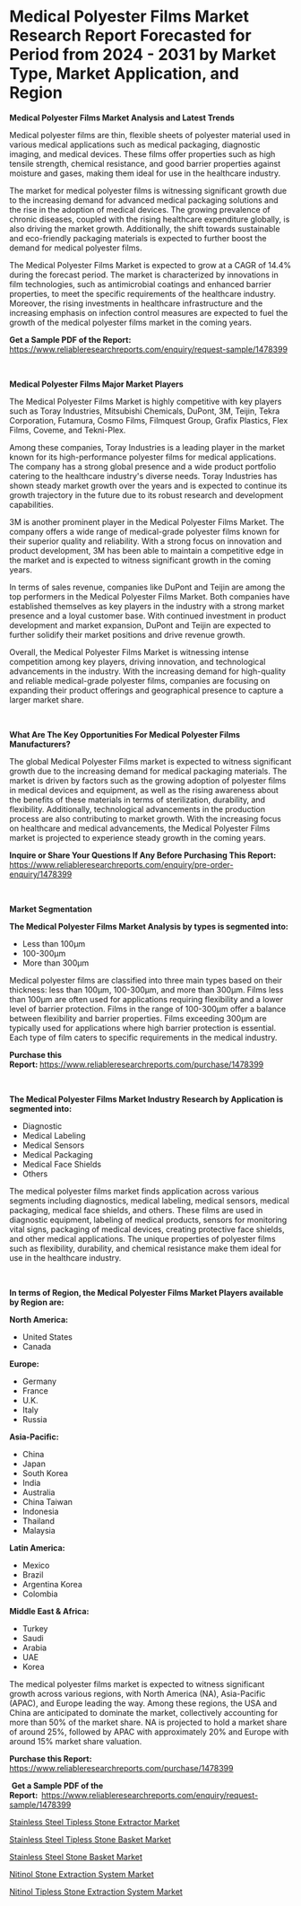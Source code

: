 <p><h1>Medical Polyester Films Market Research Report Forecasted for Period from 2024 -  2031 by Market Type, Market Application, and Region</h1></p><p><strong>Medical Polyester Films Market Analysis and Latest Trends</strong></p>
<p><p>Medical polyester films are thin, flexible sheets of polyester material used in various medical applications such as medical packaging, diagnostic imaging, and medical devices. These films offer properties such as high tensile strength, chemical resistance, and good barrier properties against moisture and gases, making them ideal for use in the healthcare industry.</p><p>The market for medical polyester films is witnessing significant growth due to the increasing demand for advanced medical packaging solutions and the rise in the adoption of medical devices. The growing prevalence of chronic diseases, coupled with the rising healthcare expenditure globally, is also driving the market growth. Additionally, the shift towards sustainable and eco-friendly packaging materials is expected to further boost the demand for medical polyester films.</p><p>The Medical Polyester Films Market is expected to grow at a CAGR of 14.4% during the forecast period. The market is characterized by innovations in film technologies, such as antimicrobial coatings and enhanced barrier properties, to meet the specific requirements of the healthcare industry. Moreover, the rising investments in healthcare infrastructure and the increasing emphasis on infection control measures are expected to fuel the growth of the medical polyester films market in the coming years.</p></p>
<p><strong>Get a Sample PDF of the Report:&nbsp;</strong> <a href="https://www.reliableresearchreports.com/enquiry/request-sample/1478399">https://www.reliableresearchreports.com/enquiry/request-sample/1478399</a></p>
<p>&nbsp;</p>
<p><strong>Medical Polyester Films Major Market Players</strong></p>
<p><p>The Medical Polyester Films Market is highly competitive with key players such as Toray Industries, Mitsubishi Chemicals, DuPont, 3M, Teijin, Tekra Corporation, Futamura, Cosmo Films, Filmquest Group, Grafix Plastics, Flex Films, Coveme, and Tekni-Plex.</p><p>Among these companies, Toray Industries is a leading player in the market known for its high-performance polyester films for medical applications. The company has a strong global presence and a wide product portfolio catering to the healthcare industry's diverse needs. Toray Industries has shown steady market growth over the years and is expected to continue its growth trajectory in the future due to its robust research and development capabilities.</p><p>3M is another prominent player in the Medical Polyester Films Market. The company offers a wide range of medical-grade polyester films known for their superior quality and reliability. With a strong focus on innovation and product development, 3M has been able to maintain a competitive edge in the market and is expected to witness significant growth in the coming years.</p><p>In terms of sales revenue, companies like DuPont and Teijin are among the top performers in the Medical Polyester Films Market. Both companies have established themselves as key players in the industry with a strong market presence and a loyal customer base. With continued investment in product development and market expansion, DuPont and Teijin are expected to further solidify their market positions and drive revenue growth.</p><p>Overall, the Medical Polyester Films Market is witnessing intense competition among key players, driving innovation, and technological advancements in the industry. With the increasing demand for high-quality and reliable medical-grade polyester films, companies are focusing on expanding their product offerings and geographical presence to capture a larger market share.</p></p>
<p>&nbsp;</p>
<p><strong>What Are The Key Opportunities For Medical Polyester Films Manufacturers?</strong></p>
<p><p>The global Medical Polyester Films market is expected to witness significant growth due to the increasing demand for medical packaging materials. The market is driven by factors such as the growing adoption of polyester films in medical devices and equipment, as well as the rising awareness about the benefits of these materials in terms of sterilization, durability, and flexibility. Additionally, technological advancements in the production process are also contributing to market growth. With the increasing focus on healthcare and medical advancements, the Medical Polyester Films market is projected to experience steady growth in the coming years.</p></p>
<p><strong>Inquire or Share Your Questions If Any Before Purchasing This Report:</strong> <a href="https://www.reliableresearchreports.com/enquiry/pre-order-enquiry/1478399">https://www.reliableresearchreports.com/enquiry/pre-order-enquiry/1478399</a></p>
<p>&nbsp;</p>
<p><strong>Market Segmentation</strong></p>
<p><strong>The Medical Polyester Films Market Analysis by types is segmented into:</strong></p>
<p><ul><li>Less than 100μm</li><li>100-300μm</li><li>More than 300μm</li></ul></p>
<p><p>Medical polyester films are classified into three main types based on their thickness: less than 100μm, 100-300μm, and more than 300μm. Films less than 100μm are often used for applications requiring flexibility and a lower level of barrier protection. Films in the range of 100-300μm offer a balance between flexibility and barrier properties. Films exceeding 300μm are typically used for applications where high barrier protection is essential. Each type of film caters to specific requirements in the medical industry.</p></p>
<p><strong>Purchase this Report:&nbsp;</strong><a href="https://www.reliableresearchreports.com/purchase/1478399">https://www.reliableresearchreports.com/purchase/1478399</a></p>
<p>&nbsp;</p>
<p><strong>The Medical Polyester Films Market Industry Research by Application is segmented into:</strong></p>
<p><ul><li>Diagnostic</li><li>Medical Labeling</li><li>Medical Sensors</li><li>Medical Packaging</li><li>Medical Face Shields</li><li>Others</li></ul></p>
<p><p>The medical polyester films market finds application across various segments including diagnostics, medical labeling, medical sensors, medical packaging, medical face shields, and others. These films are used in diagnostic equipment, labeling of medical products, sensors for monitoring vital signs, packaging of medical devices, creating protective face shields, and other medical applications. The unique properties of polyester films such as flexibility, durability, and chemical resistance make them ideal for use in the healthcare industry.</p></p>
<p>&nbsp;</p>
<p><strong>In terms of Region, the Medical Polyester Films Market Players available by Region are:</strong></p>
<p>
    <p> <strong> North America: </strong>
        <ul>
            <li>United States</li>
            <li>Canada</li>
        </ul>
        </p> 
    <p> <strong> Europe: </strong>
        <ul>
            <li>Germany</li>
            <li>France</li>
            <li>U.K.</li>
            <li>Italy</li>
            <li>Russia</li>
        </ul>
        </p> 
    <p> <strong> Asia-Pacific: </strong>
        <ul>
            <li>China</li>
            <li>Japan</li>
            <li>South Korea</li>
            <li>India</li>
            <li>Australia</li>
            <li>China Taiwan</li>
            <li>Indonesia</li>
            <li>Thailand</li>
            <li>Malaysia</li>
        </ul>
        </p> 
    <p> <strong> Latin America: </strong>
        <ul>
            <li>Mexico</li>
            <li>Brazil</li>
            <li>Argentina Korea</li>
            <li>Colombia</li>
        </ul>
        </p> 
    <p> <strong> Middle East & Africa: </strong>
        <ul>
            <li>Turkey</li>
            <li>Saudi</li>
            <li>Arabia</li>
            <li>UAE</li>
            <li>Korea</li>
        </ul>
    </p>
    </p>
<p><p>The medical polyester films market is expected to witness significant growth across various regions, with North America (NA), Asia-Pacific (APAC), and Europe leading the way. Among these regions, the USA and China are anticipated to dominate the market, collectively accounting for more than 50% of the market share. NA is projected to hold a market share of around 25%, followed by APAC with approximately 20% and Europe with around 15% market share valuation.</p></p>
<p><strong>Purchase this Report: </strong><a href="https://www.reliableresearchreports.com/purchase/1478399">https://www.reliableresearchreports.com/purchase/1478399</a></p>
<p>&nbsp;<strong>Get a Sample PDF of the Report:&nbsp;&nbsp;</strong><a href="https://www.reliableresearchreports.com/enquiry/request-sample/1478399">https://www.reliableresearchreports.com/enquiry/request-sample/1478399</a></p>
<p><strong></strong></p>
<p><p><a href="https://medium.com/@isomgleason/stainless-steel-tipless-stone-extractor-market-furnishes-information-on-market-share-market-04bea6a5db26">Stainless Steel Tipless Stone Extractor Market</a></p><p><a href="https://medium.com/@isomgleason/stainless-steel-tipless-stone-basket-market-the-key-to-successful-business-strategy-forecast-till-64d23cab6fee">Stainless Steel Tipless Stone Basket Market</a></p><p><a href="https://medium.com/@isomgleason/analyzing-stainless-steel-stone-basket-market-global-industry-perspective-and-forecast-2024-to-ba0b50935fbd">Stainless Steel Stone Basket Market</a></p><p><a href="https://medium.com/@isomgleason/nitinol-stone-extraction-system-nbsp-market-focuses-on-market-share-size-and-projected-forecast-da4cc34e29ad">Nitinol Stone Extraction System Market</a></p><p><a href="https://medium.com/p/fd9c5e310b22/edit">Nitinol Tipless Stone Extraction System Market</a></p></p>